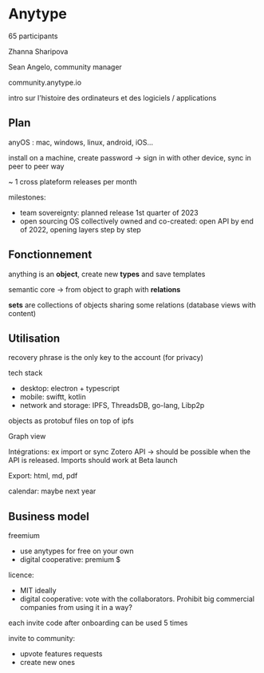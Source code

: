 # Anytype

65 participants

Zhanna Sharipova

Sean Angelo, community manager

community.anytype.io



intro sur l'histoire des ordinateurs et des logiciels / applications

## Plan

anyOS : mac, windows, linux, android, iOS...

install on a machine, create password → sign in with other device, sync in peer to peer way

~ 1 cross plateform releases per month

milestones:

- team sovereignty: planned release 1st quarter of 2023
- open sourcing OS collectively owned and co-created: open API by end of 2022, opening layers step by step

## Fonctionnement

anything is an **object**, create new **types** and save templates

semantic core → from object to graph with **relations**

**sets** are collections of objects sharing some relations (database views with content)

## Utilisation

recovery phrase is the only key to the account (for privacy)

tech stack

- desktop: electron + typescript
- mobile: swiftt, kotlin
- network and storage: IPFS, ThreadsDB, go-lang, Libp2p <!-- à rechercher-->

objects as protobuf files on top of ipfs

Graph view

Intégrations: ex import or sync Zotero API → should be possible when the API is released. Imports should work at Beta launch

Export: html, md, pdf <!-- pas de csv??-->

calendar: maybe next year

## Business model

freemium

- use anytypes for free on your own
- digital cooperative: premium $ 

licence: 

- MIT ideally
- digital cooperative: vote with the collaborators. Prohibit big commercial companies from using it in a way? 

each invite code after onboarding can be used 5 times

invite to community: 

- upvote features requests 
- create new ones